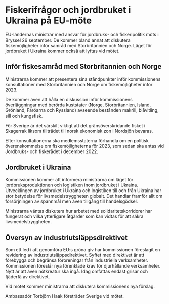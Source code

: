 # Fiskerifrågor och jordbruket i Ukraina på EU-möte

EU\-ländernas ministrar med ansvar för jordbruks\- och fiskeripolitik möts i Bryssel 26 september. De kommer bland annat att diskutera fiskemöjligheter inför samråd med Storbritannien och Norge. Läget för jordbruket i Ukraina kommer också att lyftas vid mötet.


## Inför fiskesamråd med Storbritannien och Norge

Ministrarna kommer att presentera sina ståndpunkter inför kommissionens konsultationer med Storbritannien och Norge om fiskemöjligheter inför 2023\.

De kommer även att hålla en diskussion inför kommissionens överläggningar med berörda kuststater (Norge, Storbritannien, Island, Grönland, Färöarna och Ryssland) avseende bestånden makrill, blåvitling, sill och kungsfisk.

För Sverige är det särskilt viktigt att det gränsöverskridande fisket i Skagerrak liksom tillträdet till norsk ekonomisk zon i Nordsjön bevaras.

Efter konsultationerna ska medlemsstaterna förhandla om en politisk överenskommelse om fiskemöjligheterna för 2023, som sedan ska antas vid Jordbruks\- och fiskerådet i december 2022\.

## Jordbruket i Ukraina

Kommissionen kommer att informera ministrarna om läget för jordbruksproduktionen och logistiken inom jordbruket i Ukraina. Utvecklingen av jordbruket i Ukraina och logistiken till och från Ukraina har stor betydelse för livsmedelstryggheten globalt. Det handlar framför allt om försörjningen av spannmål men även tillgång till handelsgödsel.

Ministrarna väntas diskutera hur arbetet med solidaritetskorridorer har fungerat och vilka ytterligare åtgärder som kan vidtas för att säkra livsmedelstryggheten.

## Översyn av industriutsläppsdirektivet

Som ett led i att genomföra EU:s gröna giv har kommissionen föreslagit en revidering av industriutsläppsdirektivet. Syftet med direktivet är att förebygga och begränsa föroreningar från industriella verksamheter. Kommissionen föreslår nya förenklade krav för djurhållande verksamheter. Nytt är att även nötkreatur ska ingå. Idag omfattas endast grisar och fjäderfä av direktivet.

Vid mötet kommer ministrarna att diskutera kommissionens nya förslag.

Ambassadör Torbjörn Haak företräder Sverige vid mötet.
